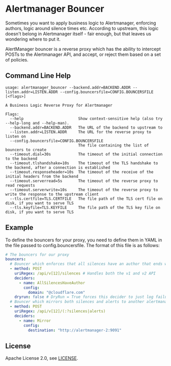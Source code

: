 # Alertmanager Bouncer

Sometimes you want to apply business logic to Alertmanager, enforcing authors, logic around silence times etc.
According to upstream, this logic doesn't belong in Alertmanager itself - fair enough, but that leaves us wondering
where to put it.

AlertManager bouncer is a reverse proxy which has the ability to intercept POSTs to the Alertmanager API, and accept, or
reject them based on a set of policies.

## Command Line Help

```
usage: alertmanager_bouncer --backend.addr=BACKEND.ADDR --listen.addr=LISTEN.ADDR --config.bouncersfile=CONFIG.BOUNCERSFILE [<flags>]

A Business Logic Reverse Proxy for Alertmanager

Flags:
  --help                        Show context-sensitive help (also try --help-long and --help-man).
  --backend.addr=BACKEND.ADDR   The URL of the backend to upstream to
  --listen.addr=LISTEN.ADDR     The URL for the reverse proxy to listen on
  --config.bouncersfile=CONFIG.BOUNCERSFILE  
                                The file containing the list of bouncers to create
  --timeout.dial=30s            The timeout of the initial connection to the backend
  --timeout.tlshandshake=10s    The timeout of the TLS handshake to the backend, after a connection is established
  --timeout.responseheader=10s  The timeout of the receive of the initial headers from the backend
  --timeout.serverread=5s       The timeout of the reverse proxy to read requests
  --timeout.serverwrite=10s     The timeout of the reverse proxy to write the response to the upstream client
  --tls.certfile=TLS.CERTFILE   The file path of the TLS cert file on disk, if you want to serve TLS
  --tls.keyfile=TLS.KEYFILE     The file path of the TLS key file on disk, if you want to serve TLS
```

## Example

To define the bouncers for your proxy, you need to define them in YAML in the file passed to config.bouncersfile.
The format of this file is as follows:

```yaml
# The bouncers for our proxy
bouncers:
  # Bouncer which enforces that all silences have an author that ends with @cloudflare.com
  - method: POST
    uriRegex: /api/v[12]/silences # Handles both the v1 and v2 API
    deciders:
      - name: AllSilencesHaveAuthor
        config:
          domain: "@cloudflare.com"
    dryrun: false # DryRun = True forces this decider to just log failures, rather than blocking
  # Bouncer which mirrors both silences and alerts to another alertmanager (Maybe for testing)
  - method: POST
    uriRegex: /api/v[12]/(:?silences|alerts)
    deciders:
      - name: Mirror
        config:
          destination: "http://alertmanager-2:9091"
```

## License

Apache License 2.0, see [LICENSE](https://github.com/sinkingpoint/alertmanager_bouncer/blob/master/LICENSE).
